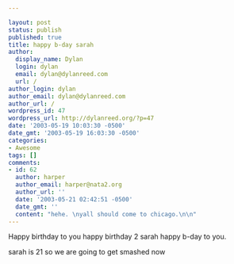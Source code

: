 ```yaml
---

layout: post
status: publish
published: true
title: happy b-day sarah
author:
  display_name: Dylan
  login: dylan
  email: dylan@dylanreed.com
  url: /
author_login: dylan
author_email: dylan@dylanreed.com
author_url: /
wordpress_id: 47
wordpress_url: http://dylanreed.org/?p=47
date: '2003-05-19 10:03:30 -0500'
date_gmt: '2003-05-19 16:03:30 -0500'
categories:
- Awesome
tags: []
comments:
- id: 62
  author: harper
  author_email: harper@nata2.org
  author_url: ''
  date: '2003-05-21 02:42:51 -0500'
  date_gmt: ''
  content: "hehe. \nyall should come to chicago.\n\n"
---
```


Happy birthday to you happy birthday 2 sarah happy b-day to you.

sarah is 21 so we are going to get smashed now

